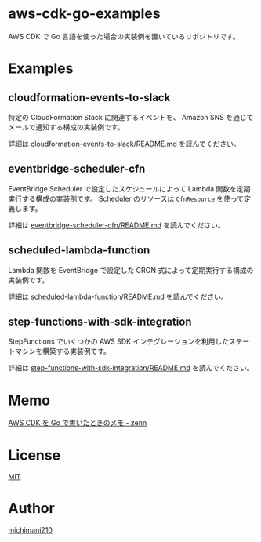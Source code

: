 aws-cdk-go-examples
===

AWS CDK で Go 言語を使った場合の実装例を置いているリポジトリです。

# Examples

## cloudformation-events-to-slack

特定の CloudFormation Stack に関連するイベントを、 Amazon SNS を通じてメールで通知する構成の実装例です。

詳細は [cloudformation-events-to-slack/README.md](https://github.com/michimani/aws-cdk-go-examples/blob/main/cloudformation-events-to-slack) を読んでください。

## eventbridge-scheduler-cfn

EventBridge Scheduler で設定したスケジュールによって Lambda 関数を定期実行する構成の実装例です。 Scheduler のリソースは `CfnResource` を使って定義します。

詳細は [eventbridge-scheduler-cfn/README.md](https://github.com/michimani/aws-cdk-go-examples/blob/main/eventbridge-scheduler-cfn) を読んでください。

## scheduled-lambda-function

Lambda 関数を EventBridge で設定した CRON 式によって定期実行する構成の実装例です。

詳細は [scheduled-lambda-function/README.md](https://github.com/michimani/aws-cdk-go-examples/blob/main/scheduled-lambda-function) を読んでください。

## step-functions-with-sdk-integration

StepFunctions でいくつかの AWS SDK インテグレーションを利用したステートマシンを構築する実装例です。

詳細は [step-functions-with-sdk-integration/README.md](https://github.com/michimani/aws-cdk-go-examples/blob/main/step-functions-with-sdk-integration) を読んでください。

# Memo

[AWS CDK を Go で書いたときのメモ - zenn](https://zenn.dev/michimani/scraps/3fb7f8675ef22e)

# License

[MIT](https://github.com/michimani/aws-cdk-go-examples/blob/main/LICENSE)

# Author

[michimani210](https://twitter.com/michimani210)